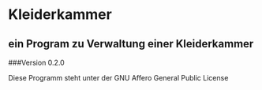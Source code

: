 # Kleiderkammer
## ein Program zu Verwaltung einer Kleiderkammer

###Version 0.2.0

Diese Programm steht unter der GNU Affero General Public License

